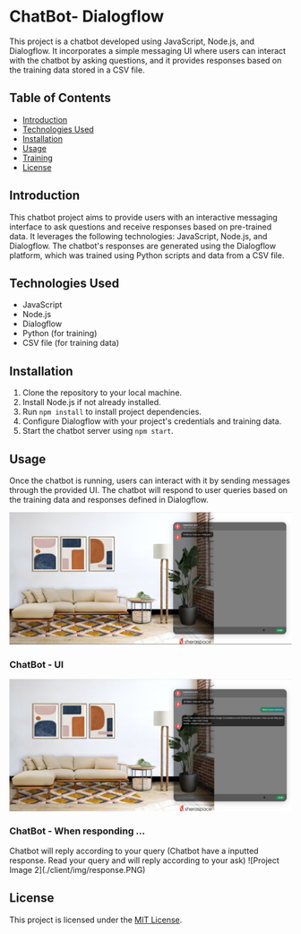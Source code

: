 # ChatBot- Dialogflow

This project is a chatbot developed using JavaScript, Node.js, and Dialogflow. It incorporates a simple messaging UI where users can interact with the chatbot by asking questions, and it provides responses based on the training data stored in a CSV file.

## Table of Contents

- [Introduction](#introduction)
- [Technologies Used](#technologies-used)
- [Installation](#installation)
- [Usage](#usage)
- [Training](#training)
- [License](#license)

## Introduction

This chatbot project aims to provide users with an interactive messaging interface to ask questions and receive responses based on pre-trained data. It leverages the following technologies: JavaScript, Node.js, and Dialogflow. The chatbot's responses are generated using the Dialogflow platform, which was trained using Python scripts and data from a CSV file.

## Technologies Used

- JavaScript
- Node.js
- Dialogflow
- Python (for training)
- CSV file (for training data)

## Installation

1. Clone the repository to your local machine.
2. Install Node.js if not already installed.
3. Run `npm install` to install project dependencies.
4. Configure Dialogflow with your project's credentials and training data.
5. Start the chatbot server using `npm start`.

## Usage

Once the chatbot is running, users can interact with it by sending messages through the provided UI. The chatbot will respond to user queries based on the training data and responses defined in Dialogflow.

![Project Image 1](/client//img/Ui.PNG)

<h3> ChatBot - UI</h3>

![Project Image 2](./client/img/response.PNG)

<h3> ChatBot - When responding ...</h3>
Chatbot will reply according to your query (Chatbot have a inputted response. Read your query and will reply according to your ask)
![Project Image 2](./client/img/response.PNG)

## License

This project is licensed under the [MIT License](LICENSE).
